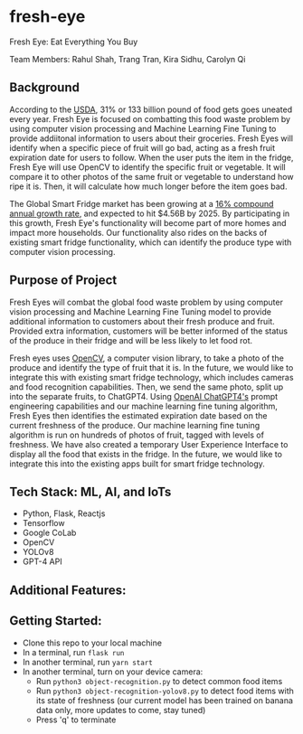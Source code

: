 # fresh-eye
Fresh Eye: Eat Everything You Buy

Team Members: Rahul Shah, Trang Tran, Kira Sidhu, Carolyn Qi

## Background

According to the [USDA](https://www.ers.usda.gov/webdocs/publications/43833/43679_eib121_summary.pdf?v=3619.3), 31% or 133 billion pound of food gets goes uneated every year. Fresh Eye is focused on combatting this food waste problem by using computer vision processing and Machine Learning Fine Tuning to provide addiitonal information to users about their groceries. Fresh Eyes will identify when a specific piece of fruit will go bad, acting as a fresh fruit expiration date for users to follow. When the user puts the item in the fridge, Fresh Eye will use OpenCV to identify the specific fruit or vegetable. It will compare it to other photos of the same fruit or vegetable to understand how ripe it is. Then, it will calculate how much longer before the item goes bad. 

The Global Smart Fridge market has been growing at a [16% compound annual growth rate](https://www.researchandmarkets.com/report/smart-refrigerator?utm_source=BW&utm_medium=PressRelease&utm_code=9hkzxj&utm_campaign=1827649+-+Smart+Refrigerators+Global+Market+Report+2023%3a+Dawn+of+the+IoT+at+Home+Spurs+Further+Growth+in+the+Sector&utm_exec=como322prd), and expected to hit $4.56B by 2025. By participating in this growth, Fresh Eye's functionality will become part of more homes and impact more households. Our functionality also rides on the backs of existing smart fridge functionality, which can identify the produce type with computer vision processing. 

## Purpose of Project

Fresh Eyes will combat the global food waste problem by using computer vision processing and Machine Learning Fine Tuning model to provide additional information to customers about their fresh produce and fruit. Provided extra information, customers will be better informed of the status of the produce in their fridge and will be less likely to let food rot. 

Fresh eyes uses [OpenCV](https://opencv.org/), a computer vision library, to take a photo of the produce and identify the type of fruit that it is. In the future, we would like to integrate this with existing smart fridge technology, which includes cameras and food recognition capabilities. Then, we send the same photo, split up into the separate fruits, to ChatGPT4. Using [OpenAI ChatGPT4's](https://openai.com/gpt-4) prompt engineering capabilities and our machine learning fine tuning algorithm, Fresh Eyes then identifies the estimated expiration date based on the current freshness of the produce. Our machine learning fine tuning algorithm is run on hundreds of photos of fruit, tagged with levels of freshness. We have also created a temporary User Experience Interface to display all the food that exists in the fridge. In the future, we would like to integrate this into the existing apps built for smart fridge technology.

## Tech Stack: ML, AI, and IoTs
- Python, Flask, Reactjs
- Tensorflow
- Google CoLab
- OpenCV
- YOLOv8
- GPT-4 API

## Additional Features:

## Getting Started:
- Clone this repo to your local machine
- In a terminal, run ```flask run```
- In another terminal, run ```yarn start```
- In another terminal, turn on your device camera:
  - Run ```python3 object-recognition.py``` to detect common food items
  - Run ```python3 object-recognition-yolov8.py``` to detect food items with its state of freshness (our current model has been trained on banana data only, more updates to come, stay tuned)
  - Press 'q' to terminate
